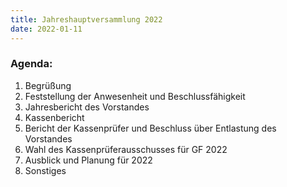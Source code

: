 ```yaml
---
title: Jahreshauptversammlung 2022
date: 2022-01-11
---
```


### Agenda:

1. Begrüßung
2. Feststellung der Anwesenheit und Beschlussfähigkeit
3. Jahresbericht des Vorstandes
4. Kassenbericht
5. Bericht der Kassenprüfer und Beschluss über Entlastung des Vorstandes
6. Wahl des Kassenprüferausschusses für GF 2022
7. Ausblick und Planung für 2022
8. Sonstiges
